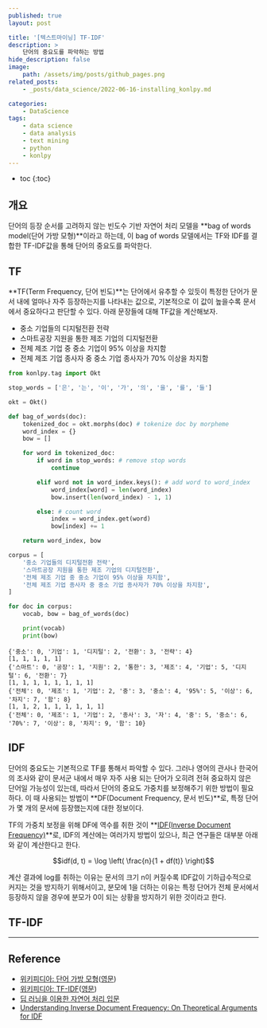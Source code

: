 ```yaml
---
published: true
layout: post

title: '[텍스트마이닝] TF-IDF'
description: >
    단어의 중요도를 파악하는 방법
hide_description: false
image:
    path: /assets/img/posts/github_pages.png
related_posts:
    - _posts/data_science/2022-06-16-installing_konlpy.md

categories:
    - DataScience
tags:
    - data science
    - data analysis
    - text mining
    - python
    - konlpy
---
```

* toc
{:toc}

## 개요

단어의 등장 순서를 고려하지 않는 빈도수 기반 자연어 처리 모델을 **bag of words model(단어 가방 모형)**이라고 하는데, 이 bag of words 모델에서는 TF와 IDF를 결합한 TF-IDF값을 통해 단어의 중요도를 파악한다.  

## TF

**TF(Term Frequency, 단어 빈도)**는 단어에서 유추할 수 있듯이 특정한 단어가 문서 내에 얼마나 자주 등장하는지를 나타내는 값으로, 기본적으로 이 값이 높을수록 문서에서 중요하다고 판단할 수 있다. 아래 문장들에 대해 TF값을 계산해보자.  

- 중소 기업들의 디지털전환 전략
- 스마트공장 지원을 통한 제조 기업의 디지털전환
- 전체 제조 기업 중 중소 기업이 95% 이상을 차지함
- 전체 제조 기업 종사자 중 중소 기업 종사자가 70% 이상을 차지함

```python
from konlpy.tag import Okt

stop_words = ['은', '는', '이', '가', '의', '을', '를', '들']

okt = Okt()

def bag_of_words(doc):
    tokenized_doc = okt.morphs(doc) # tokenize doc by morpheme
    word_index = {}
    bow = []

    for word in tokenized_doc:
        if word in stop_words: # remove stop words
            continue

        elif word not in word_index.keys(): # add word to word_index
            word_index[word] = len(word_index)
            bow.insert(len(word_index) - 1, 1)

        else: # count word
            index = word_index.get(word)
            bow[index] += 1

    return word_index, bow

corpus = [
    '중소 기업들의 디지털전환 전략',
    '스마트공장 지원을 통한 제조 기업의 디지털전환',
    '전체 제조 기업 중 중소 기업이 95% 이상을 차지함',
    '전체 제조 기업 종사자 중 중소 기업 종사자가 70% 이상을 차지함',
]

for doc in corpus:
    vocab, bow = bag_of_words(doc)

    print(vocab)
    print(bow)
```
```
{'중소': 0, '기업': 1, '디지털': 2, '전환': 3, '전략': 4}
[1, 1, 1, 1, 1]
{'스마트': 0, '공장': 1, '지원': 2, '통한': 3, '제조': 4, '기업': 5, '디지털': 6, '전환': 7}
[1, 1, 1, 1, 1, 1, 1, 1]
{'전체': 0, '제조': 1, '기업': 2, '중': 3, '중소': 4, '95%': 5, '이상': 6, '차지': 7, '함': 8}
[1, 1, 2, 1, 1, 1, 1, 1, 1]
{'전체': 0, '제조': 1, '기업': 2, '종사': 3, '자': 4, '중': 5, '중소': 6, '70%': 7, '이상': 8, '차지': 9, '함': 10}
```

## IDF

단어의 중요도는 기본적으로 TF를 통해서 파악할 수 있다. 그러나 영어의 관사나 한국어의 조사와 같이 문서군 내에서 매우 자주 사용 되는 단어가 오히려 전혀 중요하지 않은 단어일 가능성이 있는데, 따라서 단어의 중요도 가중치를 보정해주기 위한 방법이 필요하다. 이 때 사용되는 방법이 **DF(Document Frequency, 문서 빈도)**로, 특정 단어가 몇 개의 문서에 등장했는지에 대한 정보이다.  

TF의 가중치 보정을 위해 DF에 역수를 취한 것이 **[IDF(Inverse Document Frequency)](https://www.researchgate.net/publication/238123710_Understanding_Inverse_Document_Frequency_On_Theoretical_Arguments_for_IDF)**로, IDF의 계산에는 여러가지 방법이 있으나, 최근 연구들은 대부분 아래와 같이 계산한다고 한다.  

$$idf(d, t) = \log \left( \frac{n}{1 + df(t)} \right)$$

계산 결과에 log를 취하는 이유는 문서의 크기 n이 커질수록 IDF값이 기하급수적으로 커지는 것을 방지하기 위해서이고, 분모에 1을 더하는 이유는 특정 단어가 전체 문서에서 등장하지 않을 경우에 분모가 0이 되는 상황을 방지하기 위한 것이라고 한다.  

## TF-IDF

---
## Reference
- [위키피디아: 단어 가방 모형](https://ko.wikipedia.org/wiki/%EB%8B%A8%EC%96%B4_%EA%B0%80%EB%B0%A9_%EB%AA%A8%ED%98%95)([영문](https://en.wikipedia.org/wiki/Bag-of-words_model))
- [위키피디아: TF-IDF](https://ko.wikipedia.org/wiki/Tf-idf)([영문](https://en.wikipedia.org/wiki/Tf%E2%80%93idf))
- [딥 러닝을 이용한 자연어 처리 입문](https://wikidocs.net/book/2155)
- [Understanding Inverse Document Frequency: On Theoretical Arguments for IDF](https://www.researchgate.net/publication/238123710_Understanding_Inverse_Document_Frequency_On_Theoretical_Arguments_for_IDF)